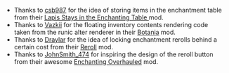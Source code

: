 + Thanks to [csb987](https://www.curseforge.com/members/Forge_User_41096743) for the idea of storing items in the enchantment table from their [Lapis Stays in the Enchanting Table ](https://www.curseforge.com/minecraft/mc-mods/lapis-stays-in-the-enchanting-table) mod.
+ Thanks to [Vazkii](https://www.curseforge.com/members/vazkii) for the floating inventory contents rendering code taken from the runic alter renderer in their [Botania](https://www.curseforge.com/minecraft/mc-mods/botania) mod.
+ Thanks to [Draylar](https://www.curseforge.com/members/draylar1) for the idea of locking enchantment rerolls behind a certain cost from their [Reroll](https://www.curseforge.com/minecraft/mc-mods/reroll) mod.
+ Thanks to [JohnSmith_474](https://www.curseforge.com/members/johnsmith_474) for inspiring the design of the reroll button from their awesome [Enchanting Overhauled](https://www.curseforge.com/minecraft/mc-mods/enchanting-overhauled) mod.